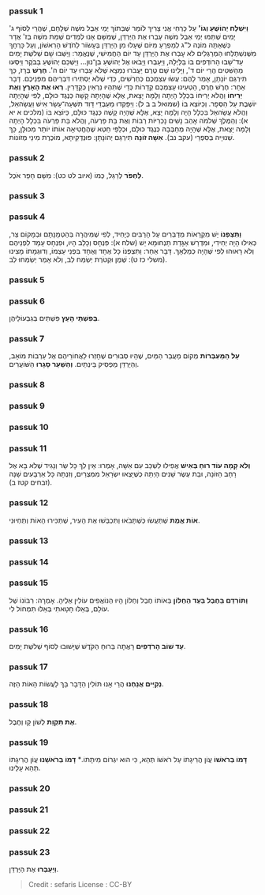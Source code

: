 
### passuk 1
<b>וַיִּשְׁלַח יְהוֹשֻׁעַ וְגוֹ'</b> עַל כָּרְחִי אֲנִי צָרִיךְ לוֹמַר שֶׁבְּתוֹךְ יְמֵי אֵבֶל משֶׁה שְׁלָחָם, שֶׁהֲרֵי לְסוֹף ג' יָמִים שֶׁתַּמּוּ יְמֵי אֵבֶל משֶׁה עָבְרוּ אֶת הַיַּרְדֵּן, שֶׁמִּשָּׁם אָנוּ לְמֵדִים שֶׁמֵּת משֶׁה בְּז' אֲדָר כְּשֶׁאַתָּה מוֹנֶה ל"ג לְמַפְרֵעַ מִיּוֹם שֶׁעָלוּ מִן הַיַּרְדֵּן בֶּעָשׂוֹר לַחֹדֶשׁ הָרִאשׁוֹן, וְעַל כָּרְחָךְ מִשֶּׁנִּשְׁתַּלְּחוּ הַמְרַגְּלִים לֹא עָבְרוּ אֶת הַיַּרְדֵּן עַד יוֹם הַחֲמִישִׁי, שֶׁנֶּאֱמַר: וַיֵּשְׁבוּ שָׁם שְׁלשֶׁת יָמִים עַד־שָׁבוּ הָרוֹדְפִים בּוֹ בַּלַּיְלָה, וַיַּעַבְרוּ וַיָּבֹאוּ אֶל יְהוֹשֻׁעַ בִּן־נוּן... וַיַּשְׁכֵּם יְהוֹשֻׁעַ בַּבֹּקֶר וַיִּסְעוּ מֵהַשִּׁטִּים הֲרֵי יוֹם ד', וַיָּלִינוּ שָׁם טֶרֶם יַעֲבֹרוּ נִמְצָא שֶׁלֹּא עָבְרוּ עַד יוֹם ה'.
<b>חֶרֶשׁ</b> בְּרָז, כָּךְ תִּירְגֵּם יוֹנָתָן, אָמַר לָהֶם: עֲשׂוּ עַצְמְכֶם כְּחֵרְשִׁים, כְּדֵי שֶׁלֹּא יַסְתִּירוּ דִּבְרֵיהֶם מִפְּנֵיכֶם. דָּבָר אַחֵר: חֶרֶשׁ חֶרֶס, הַטְעִינוּ עַצְמְכֶם קְדֵרוֹת כְּדֵי שֶׁתִּהְיוּ נִרְאִין כְּקַדָּרִין.
<b>רְאוּ אֶת הָאָרֶץ וְאֶת יְרִיחוֹ</b> וַהֲלֹא יְרִיחוֹ בִּכְלָל הָיְתָה וְלָמָּה יָצָאת, אֶלָּא שֶׁהָיְתָה קָשָׁה כְּנֶגֶד כּוּלָּם, לְפִי שֶׁהָיְתָה יוֹשֶׁבֶת עַל הַסְּפָר. וְכַיּוֹצֵא בּוֹ (שמואל ב ב ל): וַיִּפָּקְדוּ מֵעַבְדֵי דָּוִד תִּשְׁעָה־עָשָׂר אִישׁ וַעֲשָׂהאֵל, וַהֲלֹא עֲשָׂהאֵל בִּכְלָל הָיָה וְלָמָּה יָצָא, אֶלָּא שֶׁהָיָה קָשֶׁה כְּנֶגֶד כּוּלָּם, כַּיּוֹצֵא בּוֹ (מלכים א יא א): וְהַמֶּלֶךְ שְׁלֹמֹה אָהַב נָשִׁים נָכְרִיּוֹת רַבּוֹת וְאֶת בַּת פַּרְעֹה, וַהֲלֹא בַּת פַּרְעֹה בִּכְלָל הָיְתָה וְלָמָּה יָצָאת, אֶלָּא שֶׁהָיָה מְחַבְּבָהּ כְּנֶגֶד כּוּלָּם, וּכְלַפֵּי חֵטְא שֶׁהֶחֱטִיאָה אוֹתוֹ יוֹתֵר מִכּוּלָּן, כָּךְ שְׁנוּיָיה בְּסִפְרֵי (עקב נב).
<b>אִשָּׁה זוֹנָה</b> תִּירְגֵּם יְהוֹנָתָן: פּוּנְדְּקִיתָא, מוֹכֶרֶת מִינֵי מְזוֹנוֹת.

### passuk 2
<b>לַחְפֹּר</b> לְרַגֵּל, כְּמוֹ (איוב לט כט): מִשָּׁם חָפַר אֹכֶל.

### passuk 3

### passuk 4
<b>וַתִּצְפְּנוֹ</b> יֵשׁ מִקְרָאוֹת מְדַבְּרִים עַל הָרַבִּים כְּיָחִיד, לְפִי שֶׁמִּיהֲרָה בְּהַטְמָנָתָם וּבְמָקוֹם צַר, כְּאִילּוּ הָיָה יְחִידִי, וּמִדְרַשׁ אַגָּדַת תַּנְחוּמָא יֵשׁ (שלח א): פִּנְחָס וְכָלֵב הָיוּ, וּפִנְחָס עָמַד לִפְנֵיהֶם וְלֹא רָאוּהוּ לְפִי שֶׁהָיָה כְּמַלְאָךְ. דָּבָר אַחֵר: וַתִּצְפְּנוֹ כָּל אֶחָד וְאֶחָד בִּפְנֵי עַצְמוֹ, וְדוּגְמָתוֹ מָצִינוּ (משלי כז ט): שֶׁמֶן וּקְטֹרֶת יְשַׂמַּח לֵב, וְלֹא אָמַר יְשַׂמְּחוּ לֵב.

### passuk 5

### passuk 6
<b>בְּפִשְׁתֵּי הָעֵץ</b> פִּשְׁתִּים בְּגִבְעוֹלֵיהֶן.

### passuk 7
<b>עַל הַמַּעְבְּרוֹת</b> מְקוֹם מַעֲבַר הַמַּיִם, שֶׁהָיוּ סְבוּרִים שֶׁחָזְרוּ לַאֲחוֹרֵיהֶם אֶל עַרְבוֹת מוֹאָב, וְהַיַּרְדֵּן מַפְסִיק בֵּינְתַיִם.
<b>וְהַשַּׁעַר סָגָרוּ</b> הַשּׁוֹעֲרִים.

### passuk 8

### passuk 9

### passuk 10

### passuk 11
<b>וְלֹא קָמָה עוֹד רוּחַ בְּאִישׁ</b> אֲפִילּוּ לִּשְׁכַּב עִם אִשָּׁה, אָמְרוּ: אֵין לְךָ כָּל שַׂר וְנָגִיד שֶׁלֹּא בָּא אֶל רָחָב הַזּוֹנָה, וּבַת עֶשֶׂר שָׁנִים הָיְתָה כְּשֶׁיָּצְאוּ יִשְׂרָאֵל מִמִּצְרַיִם, וְזִנְּתָה כָּל אַרְבָּעִים שָׁנָה (זבחים קטז ב).

### passuk 12
<b>אוֹת אֱמֶת</b> שֶׁתַּעֲשׂוּ כְּשֶׁתָּבֹאוּ וַתִּכְבְּשׁוּ אֶת הָעִיר, שֶׁתַּכִּירוּ הָאוֹת וְתַחְיוּנִי.

### passuk 13

### passuk 14

### passuk 15
<b>וַתּוֹרִדֵם בַּחֶבֶל בְּעַד הַחַלּוֹן</b> בְּאוֹתוֹ חֶבֶל וְחַלּוֹן הָיוּ הַנּוֹאֲפִים עוֹלִין אֵלֶיהָ. אָמְרָה: רִבּוֹנוֹ שֶׁל עוֹלָם, בְּאֵלּוּ חָטָאתִי בְּאֵלּוּ תִּמְחוֹל לִי.

### passuk 16
<b>עַד שׁוֹב הָרֹדְפִים</b> רָאֲתָה בְּרוּחַ הַקֹּדֶשׁ שֶׁיָּשׁוּבוּ לְסוֹף שְׁלשֶׁת יָמִים.

### passuk 17
<b>נְקִיִּים אֲנַחְנוּ</b> הֲרֵי אָנוּ תּוֹלִין הַדָּבָר בָּךְ לַעֲשׂוֹת הָאוֹת הַזֶּה.

### passuk 18
<b>אֶת תִּקְוַת</b> לְשׁוֹן קַו וְחֶבֶל.

### passuk 19
<b>דָּמוֹ בְרֹאשׁוֹ</b> עֲוֹן הֲרִיגָתוֹ עַל רֹאשׁוֹ תְּהֵא, כִּי הוּא יִגְרוֹם מִיתָתוֹ.*
<b>דָּמוֹ בְרֹאשֵׁנוּ</b> עֲוֹן הֲרִיגָתוֹ תְּהֵא עָלֵינוּ.

### passuk 20

### passuk 21

### passuk 22

### passuk 23
<b>וַיַּעַבְרוּ</b> אֶת הַיַּרְדֵּן.

>Credit : sefaris
>License : CC-BY